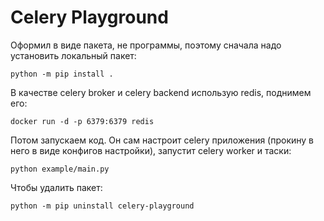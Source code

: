 # Celery Playground

Оформил в виде пакета, не программы, поэтому сначала надо установить локальный пакет:

```
python -m pip install .
```

В качестве celery broker и celery backend использую redis, поднимем его:

```
docker run -d -p 6379:6379 redis
```

Потом запускаем код. Он сам настроит celery приложения (прокину в него в виде конфигов настройки), запустит celery worker и таски:

```
python example/main.py
```

Чтобы удалить пакет:

```
python -m pip uninstall celery-playground
```